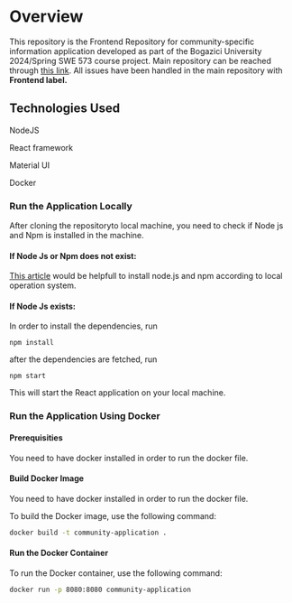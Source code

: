 # Overview

This repository is the Frontend Repository for community-specific information application developed as part of the Bogazici University 2024/Spring SWE 573 course project. Main repository can be reached through [this link](https://github.com/niloaydin/SWE-573-HW). All issues have been handled in the main repository with **Frontend label.**

## Technologies Used
NodeJS

React framework

Material UI

Docker
### Run the Application Locally
After cloning the repositoryto local machine, you need to check if Node js and Npm is installed in the machine.
#### If Node Js or Npm does not exist:

[This article](https://nodejs.org/en/learn/getting-started/how-to-install-nodejs) would be helpfull to install node.js and npm according to local operation system. 

#### If Node Js exists:

In order to install the dependencies, run
```
npm install
```
after the dependencies are fetched, run
```
npm start
```
This will start the React application on your local machine.


### Run the Application Using Docker
#### Prerequisities
You need to have docker installed in order to run the docker file.
#### Build Docker Image
You need to have docker installed in order to run the docker file. 

To build the Docker image, use the following command:

```bash
docker build -t community-application .
```
#### Run the Docker Container
To run the Docker container, use the following command:
```bash
docker run -p 8080:8080 community-application
